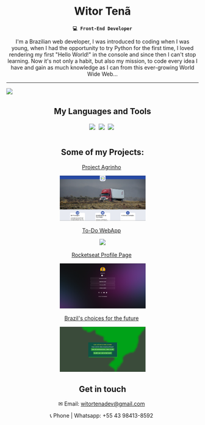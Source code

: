<div align="center">
  
  # Witor Tenã

**`💻 Front-End Developer`**

I'm a Brazilian web developer, I was introduced to coding when I was young, when I had the opportunity to try Python for the first time, I loved rendering my first "Hello World!" in the console and since then I can't stop learning.
Now it's not only a habit, but also my mission, to code every idea I have and gain as much knowledge as I can from this ever-growing World Wide Web...

</div>

<hr>

<img src="https://media2.giphy.com/media/v1.Y2lkPTc5MGI3NjExdHNpeWJzNGVwd245dXk5cnJ2cXFpNzF4MWZibGRiNTJhcHN2MzJucyZlcD12MV9pbnRlcm5hbF9naWZfYnlfaWQmY3Q9Zw/NKEt9elQ5cR68/giphy.webp" width="1200">

<div align="center">
  
## My Languages and Tools

<img align="center" width="45px" style="padding-right: 5px;" src="https://cdn.jsdelivr.net/gh/devicons/devicon@latest/icons/html5/html5-original.svg" />
<img align="center" width="45px" style="padding-right: 5px;" src="https://cdn.jsdelivr.net/gh/devicons/devicon@latest/icons/css3/css3-original.svg" />
<img align="center" width="45px" style="padding-right: 5px;" src="https://cdn.jsdelivr.net/gh/devicons/devicon@latest/icons/javascript/javascript-original.svg" />
<br>
<br>

</div>

<div align="center">
  
## Some of my Projects:

<p align="center" width="45px" style="padding-right: 5px;"><a href="https://witordev.github.io/Projeto-Agrinho/">Project Agrinho</a></p>
<a href="https://witordev.github.io/Projeto-Agrinho/"><img width="225px" src="project-agrinho-scs.png" /></a>

<p align="center" width="45px" style="padding-right: 5px;"><a href="https://witordev.github.io/Todo-App/">To-Do WebApp</a></p>
<a href="https://witordev.github.io/Todo-App/"><img width="225px" src="https://github.com/user-attachments/assets/a025bcbd-0129-478d-8110-e4e14b047df2" /></a>

<p align="center" width="45px" style="padding-right: 5px;"><a href="https://witordev.github.io/Curso---Rocketseat/">Rocketseat Profile Page</a></p>
<a href="https://witordev.github.io/Curso---Rocketseat/"><img width="225px" src="project-rocketseat-scs.png" /></a>

<p align="center" width="45px" style="padding-right: 5px;"><a href="https://witordev.github.io/Escolhas/">Brazil's choices for the future</a></p>
<a href="https://witordev.github.io/Escolhas/"><img width="225px" src="project-escolhas-scs.png" /></a>

</ul>

</div>

<div align="center">

## Get in touch
<p width="45px" style="padding-right: 5px;">✉ Email: <a href="mailto:witortenadev@gmail.com">witortenadev@gmail.com</a></p>
<p width="45px" style="padding-right: 5px;">📞 Phone | Whatsapp: +55 43 98413-8592</p>

</div>
